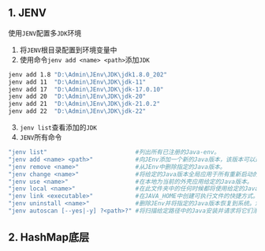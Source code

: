 ## 1. JENV
使用`JENV`配置多`JDK`环境
1. 将`JENV`根目录配置到环境变量中
2. 使用命令`jenv add <name> <path>`添加`JDK`
```sh
jenv add 1.8 "D:\Admin\JEnv\JDK\jdk1.8.0_202"
jenv add 11  "D:\Admin\JEnv\JDK\jdk-11"
jenv add 17  "D:\Admin\JEnv\JDK\jdk-17.0.10"
jenv add 20  "D:\Admin\JEnv\JDK\jdk-20"
jenv add 21  "D:\Admin\JEnv\JDK\jdk-21.0.2"
jenv add 22  "D:\Admin\JEnv\JDK\jdk-22"
```
3. `jenv list`查看添加的`JDK`
4. `JENV`所有命令
```sh
"jenv list"                         #列出所有已注册的Java-env。
"jenv add <name> <path>"            #向JEnv添加一个新的Java版本，该版本可以通过给定的名称来引用。
"jenv remove <name>"                #从JEnv中删除指定的Java版本。
"jenv change <name>"                #将给定的Java版本全局应用于所有重新启动的外壳和这个外壳。
"jenv use <name>"                   #在本地为当前的外壳应用给定的Java版本。
"jenv local <name>"                 #在此文件夹中的任何时候都将使用给定的Java版本。还将为所有子文件夹设置Java版本。
"jenv link <executable>"            #在JAVA_HOME中创建可执行文件的快捷方式。例如“javac”
"jenv uninstall <name>"             #删除JEnv并将指定的Java版本恢复到系统。您可以保留配置文件
"jenv autoscan [--yes|-y] ?<path>?" #将扫描给定路径中的Java安装并请求将它们添加到JEnv。路径是可选的，“--yes|-y”接受缺省值。
```
## 2. HashMap底层
